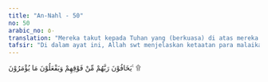 ```yaml
---
title: "An-Nahl - 50"
no: 50
arabic_no: ٥٠
translation: "Mereka takut kepada Tuhan yang (berkuasa) di atas mereka dan melaksanakan apa yang diperintahkan (kepada mereka)."
tafsir: "Di dalam ayat ini, Allah swt menjelaskan ketaatan para malaikat secara khusus, yaitu bahwa para malaikat itu tunduk di bawah kekuasaan Allah dan tekun melaksanakan apa yang diperintahkan-Nya. Makhluk yang ada di langit dan di bumi tidak dapat dan tidak mampu untuk menghindari hukum-hukum dan ketentuan-ketentuan Allah yang berlaku. \n\nDemikianlah, penjelasan ini diberikan kepada orang-orang yang mengingkari adanya Allah dan selalu membuat tipu daya itu, supaya mereka menyadari bahwa tidak ada ciptaan Allah yang dapat melepaskan diri dari kekuasaan-Nya. Allah berfirman:\n\nDia berfirman kepadanya dan kepada bumi, \"Datanglah kamu berdua menurut perintah-Ku dengan patuh atau terpaksa.\" Keduanya menjawab, \"Kami datang dengan patuh.\" (Fussilat/41: 11)\n\nDan firman-Nya lagi :\n\nDan semua sujud kepada Allah baik yang di langit maupun yang di bumi, baik dengan kemauan sendiri maupun terpaksa (dan sujud pula) bayang-bayang mereka, pada waktu pagi dan petang hari. (ar-Ra'd/13: 15)\n\nDengan penjelasan ini diharapkan mereka dapat mengakhiri keingkaran mereka, dan kembali ke fitrah semula yaitu tunduk di bawah kekuasaan Allah dan mempercayai kebenaran wahyu yang diturunkan kepada hamba-Nya yang terpilih, yaitu Muhammad saw."
---
```


يَخَافُوْنَ رَبَّهُمْ مِّنْ فَوْقِهِمْ وَيَفْعَلُوْنَ مَا يُؤْمَرُوْنَ ࣖ ۩ 
